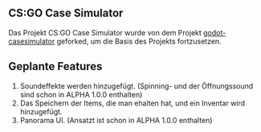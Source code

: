 ## CS:GO Case Simulator <br/>
Das Projekt CS:GO Case Simulator wurde von dem Projekt <a href="https://github.com/mberkdemir/godot-casesimulator">godot-casesimulator</A> geforked, um die Basis des Projekts fortzusetzen.
<br/>

## Geplante Features <br/>
1) Soundeffekte werden hinzugefügt. (Spinning- und der Öffnungssound sind schon in ALPHA 1.0.0 enthalten)
2) Das Speichern der Items, die man ehalten hat, und ein Inventar wird hinzugefügt.
3) Panorama UI. (Ansatzt ist schon in ALPHA 1.0.0 enthalten)
